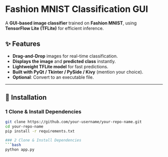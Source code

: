 # Fashion MNIST Classification GUI

A **GUI-based image classifier** trained on **Fashion MNIST**, using **TensorFlow Lite (TFLite)** for efficient inference.

## ✨ Features
- **Drag-and-Drop** images for real-time classification.  
- **Displays the image** and **predicted class** instantly.  
- **Lightweight TFLite model** for fast predictions.  
- **Built with PyQt / Tkinter / PySide / Kivy** (mention your choice).  
- **Optional**: Convert to an executable file.

---

## 🚀 Installation

### 1 Clone & Install Dependencies
```bash
git clone https://github.com/your-username/your-repo-name.git
cd your-repo-name
pip install -r requirements.txt

### 2 Clone & Install Dependencies
```bash
python app.py
